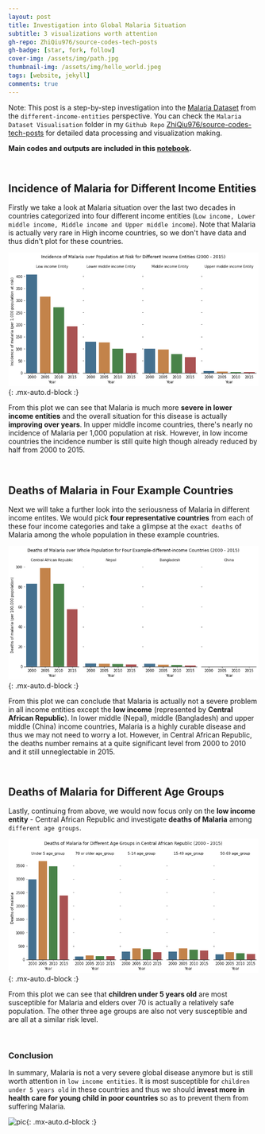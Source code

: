 ```yaml
---
layout: post
title: Investigation into Global Malaria Situation
subtitle: 3 visualizations worth attention
gh-repo: ZhiQiu976/source-codes-tech-posts
gh-badge: [star, fork, follow]
cover-img: /assets/img/path.jpg
thumbnail-img: /assets/img/hello_world.jpeg
tags: [website, jekyll]
comments: true
---
```


Note: This post is a step-by-step investigation into the [Malaria Dataset](https://github.com/ZhiQiu976/source-codes-tech-posts/tree/master/Malaria%20Dataset%20Visualisation/data) from the `different-income-entities` perspective. You can check the `Malaria Dataset Visualisation` folder in my `Github Repo` [ZhiQiu976/source-codes-tech-posts](https://github.com/ZhiQiu976/source-codes-tech-posts) for detailed data processing and visualization making.

**Main codes and outputs are included in this [notebook](https://github.com/ZhiQiu976/source-codes-tech-posts/blob/master/Malaria%20Dataset%20Visualisation/visuals_malaria_data.ipynb).**

<br />

## Incidence of Malaria for Different Income Entities

Firstly we take a look at Malaria situation over the last two decades in countries categorized into four different income entities (`Low income, Lower middle income, Middle income and Upper middle income`). Note that Malaria is actually very rare in High income countries, so we don't have data and thus didn't plot for these countries.

![plot1](https://raw.githubusercontent.com/ZhiQiu976/source-codes-tech-posts/master/Malaria%20Dataset%20Visualisation/plot1.png){: .mx-auto.d-block :}

From this plot we can see that Malaria is much more **severe in lower income entities** and the overall situation for this disease is actually **improving over years**. In upper middle income countries, there's nearly no incidence of Malaria per 1,000 population at risk. However, in low income countries the incidence number is still quite high though already reduced by half from 2000 to 2015.

<br />

## Deaths of Malaria in Four Example Countries

Next we will take a further look into the seriousness of Malaria in different income entites. We would pick **four representative countries** from each of these four income categories and take a glimpse at the `exact deaths` of Malaria among the whole population in these example countries.

![plot2](https://raw.githubusercontent.com/ZhiQiu976/source-codes-tech-posts/master/Malaria%20Dataset%20Visualisation/plot2.png){: .mx-auto.d-block :}

From this plot we can conclude that Malaria is actually not a severe problem in all income entities except the **low income** (represented by **Central African Republic**). In lower middle (Nepal), middle (Bangladesh) and upper middle (China) income countries, Malaria is a highly curable disease and thus we may not need to worry a lot. However, in Central African Republic, the deaths number remains at a quite significant level from 2000 to 2010 and it still unneglectable in 2015.

<br />

## Deaths of Malaria for Different Age Groups

Lastly, continuing from above, we would now focus only on the **low income entity** - Central African Republic and investigate **deaths of Malaria** among `different age groups`.

![plot3](https://raw.githubusercontent.com/ZhiQiu976/source-codes-tech-posts/master/Malaria%20Dataset%20Visualisation/plot3.png){: .mx-auto.d-block :}

From this plot we can see that **children under 5 years old** are most susceptible for Malaria and elders over 70 is actually a relatively safe population. The other three age groups are also not very susceptible and are all at a similar risk level.

<br />

### Conclusion

In summary, Malaria is not a very severe global disease anymore but is still worth attention in `low income entities`. It is most susceptible for `children under 5 years old` in these countries and thus we should **invest more in health care for young child in poor countries** so as to prevent them from suffering Malaria.

![pic](/assets/img/thumb.png){: .mx-auto.d-block :}











